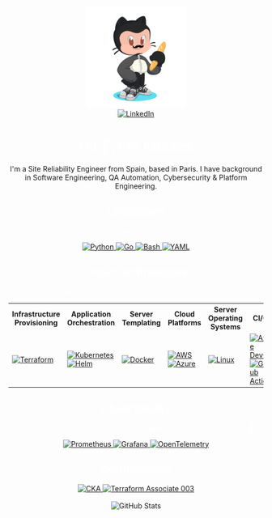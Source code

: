 <div id="header" align="center">
<img src="./assets/images/octocat-1721846788945.png" width="200" height="200">
</div>
<div align="center">
    <a href="https://www.linkedin.com/in/moiseshidalgo/">
        <img src="https://img.shields.io/badge/LinkedIn-0077B5?style=for-the-badge&logo=linkedin&logoColor=white" alt="LinkedIn"/>
    </a>
</div>
  <h1 align="center" style="color: white;">Hi! 👋, I'm Moisés</h1>
  <p align="center">I'm a Site Reliability Engineer from Spain, based in Paris. I have background in Software Engineering, QA Automation, Cybersecurity & Platform Engineering.</p>
  <div id="header" align="center">

<div align="center">
    <h2 style="color: white;">Languages</h2>
    <p style="color: white;"> Making the: "It works on my machine!"</p>
</div>

<div align="center">
    <a href="https://www.python.org/">
        <img src="https://img.shields.io/badge/Python-3776AB?style=for-the-badge&logo=python&logoColor=white" alt="Python" />
    </a>
    <a href="https://golang.org/">
        <img src="https://img.shields.io/badge/Go-00ADD8?style=for-the-badge&logo=go&logoColor=white" alt="Go" />
    </a>
    <a href="https://www.gnu.org/software/bash/">
        <img src="https://img.shields.io/badge/Bash-4EAA25?style=for-the-badge&logo=gnu-bash&logoColor=white" alt="Bash" />
    </a>
    <a href="https://yaml.org/">
        <img src="https://img.shields.io/badge/YAML-CB171E?style=for-the-badge&logo=yaml&logoColor=white" alt="YAML" />
    </a>
</div>

<div align="center">
    <h2 style="color: white;">Cloud Technologies</h2>
    <p style="color: white;"> Avoiding the: "...it worked on my machine!"</p>
</div>

<div align="center">
    <table>
        <tr>
            <th>Infrastructure Provisioning</th>
            <th>Application Orchestration</th>
            <th>Server Templating</th>
            <th>Cloud Platforms</th>
            <th>Server Operating Systems</th>
            <th>CI/CD</th>
        </tr>
        <tr>
            <td>
                <a href="https://www.terraform.io/">
                    <img src="https://img.shields.io/badge/Terraform-623CE4?style=for-the-badge&logo=terraform&logoColor=white" alt="Terraform" />
                </a>
            </td>
            <td>
                <a href="https://kubernetes.io/">
                    <img src="https://img.shields.io/badge/Kubernetes-326CE5?style=for-the-badge&logo=kubernetes&logoColor=white" alt="Kubernetes" />
                </a>
                <a href="https://helm.sh/">
                    <img src="https://img.shields.io/badge/Helm-0F1689?style=for-the-badge&logo=helm&logoColor=white" alt="Helm" />
                </a>
            </td>
            <td>
                <a href="https://www.docker.com/">
                    <img src="https://img.shields.io/badge/Docker-2496ED?style=for-the-badge&logo=docker&logoColor=white" alt="Docker" />
                </a>
            </td>
            <td>
                <a href="https://aws.amazon.com/">
                    <img src="https://img.shields.io/badge/AWS-232F3E?style=for-the-badge&logo=amazon-aws&logoColor=white" alt="AWS" />
                </a>
                <a href="https://azure.microsoft.com/">
                    <img src="https://img.shields.io/badge/Azure-0078D4?style=for-the-badge&logo=microsoft-azure&logoColor=white" alt="Azure" />
                </a>
            </td>
            <td>
                <a href="https://www.linux.org/">
                    <img src="https://img.shields.io/badge/Linux-FCC624?style=for-the-badge&logo=linux&logoColor=black" alt="Linux" />
                </a>
            </td>
            <td>
                <a href="https://azure.microsoft.com/en-us/services/devops/">
                    <img src="https://img.shields.io/badge/Azure_DevOps-0078D7?style=for-the-badge&logo=azure-devops&logoColor=white" alt="Azure DevOps" />
                </a>
                <a href="https://github.com/features/actions">
                    <img src="https://img.shields.io/badge/GitHub_Actions-2088FF?style=for-the-badge&logo=github-actions&logoColor=white" alt="GitHub Actions" />
                </a>
            </td>
        </tr>
    </table>
</div>

<div align="center">
    <h2 style="color: white;">Observability</h2>
    <p style="color: white;"> Understanding why it worked on your machine but broke Production 🤠</p>
</div>

<div align="center">
    <a href="https://prometheus.io/">
        <img src="https://img.shields.io/badge/Prometheus-E6522C?style=for-the-badge&logo=prometheus&logoColor=white" alt="Prometheus" />
    </a>
    <a href="https://grafana.com/">
        <img src="https://img.shields.io/badge/Grafana-F46800?style=for-the-badge&logo=grafana&logoColor=white" alt="Grafana" />
    </a>
    <a href="https://opentelemetry.io/">
        <img src="https://img.shields.io/badge/OpenTelemetry-7B3FE4?style=for-the-badge&logo=opentelemetry&logoColor=white" alt="OpenTelemetry" />
    </a>
</div>

<div align="center">
    <h2 style="color: white;">Certifications</h2>
    <a href="https://www.cncf.io/certification/cka/">
        <img src="https://img.shields.io/badge/CKA-326CE5?style=for-the-badge&logo=kubernetes&logoColor=white" alt="CKA" />
    </a>
    <a href="https://www.hashicorp.com/certification/terraform-associate">
        <img src="https://img.shields.io/badge/Terraform_Associate_003-623CE4?style=for-the-badge&logo=terraform&logoColor=white" alt="Terraform Associate 003" />
    </a>
</div>
<br>

<div align="center">
    <img src="https://github-readme-stats.vercel.app/api?username=hidalz&show_icons=true&theme=radical" alt="GitHub Stats" />
</div>

